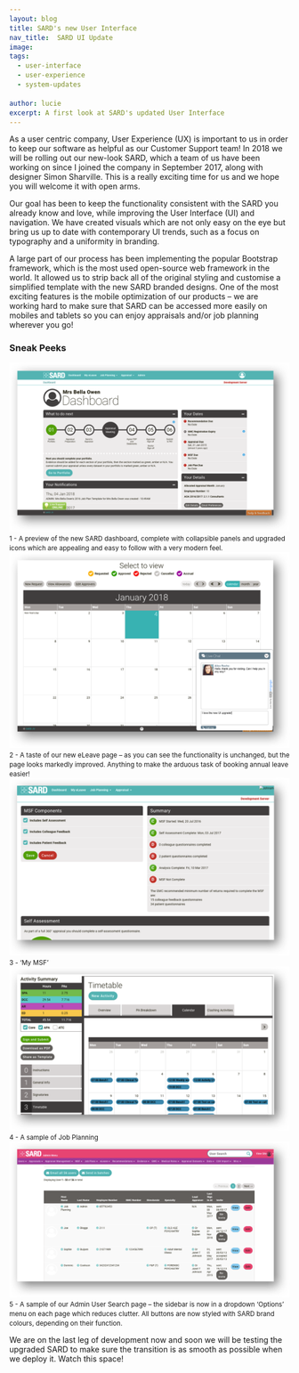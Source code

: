 ```yaml
---
layout: blog
title: SARD's new User Interface
nav_title:  SARD UI Update
image:
tags:
  - user-interface
  - user-experience
  - system-updates

author: lucie
excerpt: A first look at SARD's updated User Interface
---
```

As a user centric company, User Experience (UX) is important to us in order to keep our software as helpful as our Customer Support team! In 2018 we will be rolling out our new-look SARD, which a team of us have been working on since I joined the company in September 2017, along with designer Simon Sharville. This is a really exciting time for us and we hope you will welcome it with open arms.

Our goal has been to keep the functionality consistent with the SARD you already know and love, while improving the User Interface (UI) and navigation. We have created visuals which are not only easy on the eye but bring us up to date with contemporary UI trends, such as a focus on typography and a uniformity in branding.

A large part of our process has been implementing the popular Bootstrap framework, which is the most used open-source web framework in the world. It allowed us to strip back all of the original styling and customise a simplified template with the new SARD branded designs. One of the most exciting features is the mobile optimization of our products – we are working hard to make sure that SARD can be accessed more easily on mobiles and tablets so you can enjoy appraisals and/or job planning wherever you go!

<h3>Sneak Peeks</h3>

<div class='thumbnail'>
  <img src='/images/blog/lucie/Picture1.png'/>
  <div class='caption'>
    <small>1 - A preview of the new SARD dashboard, complete with collapsible panels and upgraded icons which are appealing and easy to follow with a very modern feel.</small>
  </div>
</div>

<div class='thumbnail'>
  <img src='/images/blog/lucie/Picture2.png'/>
  <div class='caption'>
    <small>2 - A taste of our new eLeave page – as you can see the functionality is unchanged, but the page looks markedly improved. Anything to make the arduous task of booking annual leave easier!
</small>
  </div>
</div>

<div class='thumbnail'>
  <img src='/images/blog/lucie/Picture3.png'/>
  <div class='caption'>
    <small>3 - ‘My MSF’</small>
  </div>
</div>

<div class='thumbnail'>
  <img src='/images/blog/lucie/Picture4.png'/>
  <div class='caption'>
    <small>4 - A sample of Job Planning</small>
  </div>
</div>

<div class='thumbnail'>
  <img src='/images/blog/lucie/Picture5.png'/>
  <div class='caption'>
    <small>5 - A sample of our Admin User Search page – the sidebar is now in a dropdown ‘Options’ menu on each page which reduces clutter. All buttons are now styled with SARD brand colours, depending on their function. </small>
  </div>
</div>

We are on the last leg of development now and soon we will be testing the upgraded SARD to make sure the transition is as smooth as possible when we deploy it. Watch this space!




